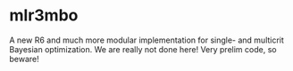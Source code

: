 mlr3mbo
================

A new R6 and much more modular implementation for single- and multicrit Bayesian optimization.
We are really not done here! Very prelim code, so beware!

